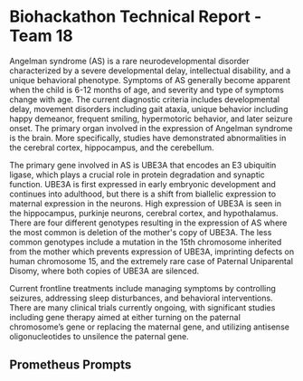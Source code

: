 # Biohackathon Technical Report - Team 18

Angelman syndrome (AS) is a rare neurodevelopmental disorder characterized by a severe developmental delay, intellectual disability, and a unique behavioral phenotype. Symptoms of AS generally become apparent when the child is 6-12 months of age, and severity and type of symptoms change with age. The current diagnostic criteria includes developmental delay, movement disorders including gait ataxia, unique behavior including happy demeanor, frequent smiling, hypermotoric behavior, and later seizure onset. The primary organ involved in the expression of Angelman syndrome is the brain. More specifically, studies have demonstrated abnormalities in the cerebral cortex, hippocampus, and the cerebellum. 

The primary gene involved in AS is UBE3A that encodes an E3 ubiquitin ligase, which plays a crucial role in protein degradation and synaptic function. UBE3A is first expressed in early embryonic development and continues into adulthood, but there is a shift from biallelic expression to maternal expression in the neurons. High expression of UBE3A is seen in the hippocampus, purkinje neurons, cerebral cortex, and hypothalamus. There are four different genotypes resulting in the expression of AS where the most common is deletion of the mother's copy of UBE3A. The less common genotypes include a mutation in the 15th chromosome inherited from the mother which prevents expression of UBE3A, imprinting defects on human chromosome 15, and the extremely rare case of Paternal Uniparental Disomy, where both copies of UBE3A are silenced. 

Current frontline treatments include managing symptoms by controlling seizures, addressing sleep disturbances, and behavioral interventions. There are many clinical trials currently ongoing, with significant studies including gene therapy aimed at either turning on the paternal chromosome’s gene or replacing the maternal gene, and utilizing antisense oligonucleotides to unsilence the paternal gene. 
 
## Prometheus Prompts
